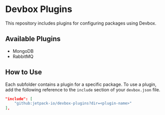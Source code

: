 # Devbox Plugins

This repository includes plugins for configuring packages using Devbox.

## Available Plugins

* MongoDB
* RabbitMQ

## How to Use

Each subfolder contains a plugin for a specific package. To use a plugin, add the following reference to the `include` section of your `devbox.json` file.

```json
"include": [
    "github:jetpack-io/devbox-plugins?dir=<plugin-name>"
],
```
